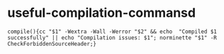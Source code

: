 # useful-compilation-commansd



`compile(){cc "$1" -Wextra -Wall -Werror "$2" && echo  "Compiled $1 successfully" || echo "Compilation issues: $1"; norminette "$1" -R CheckForbiddenSourceHeader;}`
